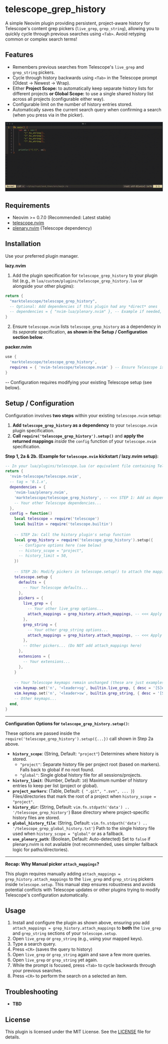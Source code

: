 # telescope_grep_history

A simple Neovim plugin providing persistent, project-aware history for Telescope's content grep pickers (`live_grep`, `grep_string`), allowing you to quickly cycle through previous searches using `<Tab>`. Avoid retyping common or complex search terms!

## Features

*   Remembers previous searches from Telescope's `live_grep` and `grep_string` pickers.
*   Cycle through history  backwards using `<Tab>` in the Telescope prompt (Oldest -> Newest -> Wrap).
*   Either **Project Scope:** to automatically keep separate history lists for different projects **or Global Scope:** to use a single shared history list across all projects (configurable either way).
*   Configurable limit on the number of history entries stored.
*   Automatically saves the current search query when confirming a search (when you press via <CR> in the picker).

![](tgh.gif)

## Requirements

*   Neovim >= 0.7.0 (Recommended: Latest stable)
*   [telescope.nvim](https://github.com/nvim-telescope/telescope.nvim)
*   [plenary.nvim](https://github.com/nvim-lua/plenary.nvim) (Telescope dependency)

## Installation

Use your preferred plugin manager.

**lazy.nvim**

1. Add the plugin specification for `telescope_grep_history` to your plugin list (e.g., in `lua/custom/plugins/telescope_grep_history.lua` or alongside your other plugins):

```lua
return {
  "marktelescope/telescope_grep_history",
  -- Optional: Add dependencies if this plugin had any *direct* ones
  -- dependencies = { "nvim-lua/plenary.nvim" }, -- Example if needed, but plenary is likely via telescope
}
```

2. Ensure `telescope.nvim` lists `telescope_grep_history` as a dependency in its *separate* specification, **as shown in the Setup / Configuration section below**.

**packer.nvim**

```lua
use {
  'marktelescope/telescope_grep_history',
  requires = { 'nvim-telescope/telescope.nvim' } -- Ensure Telescope is available
}
```

-- Configuration requires modifying your existing Telescope setup (see below).

## Setup / Configuration

Configuration involves **two steps** within your existing `telescope.nvim` setup:

1.  **Add `telescope_grep_history` as a dependency** to your `telescope.nvim` plugin specification.
2.  **Call `require('telescope_grep_history').setup()`** and **apply the returned mappings** *inside* the `config` function of your `telescope.nvim` specification.

**Step 1, 2a & 2b. (Example for `telescope.nvim` kickstart / lazy.nvim setup):**

```lua
-- In your lua/plugins/telescope.lua (or equivalent file containing Telescope setup)
return {
  'nvim-telescope/telescope.nvim',
  -- tag = '0.1.x',
  dependencies = {
    'nvim-lua/plenary.nvim',
    'marktelescope/telescope_grep_history', -- <<< STEP 1: Add as dependency
    -- Your other Telescope dependencies...
  },
  config = function()
    local telescope = require('telescope')
    local builtin = require('telescope.builtin')

    -- STEP 2a: Call the history plugin's setup function
    local grep_history = require('telescope_grep_history').setup({
      -- Configure options here (see below)
      -- history_scope = "project",
      -- history_limit = 50,
    })

    -- STEP 2b: Modify pickers in telescope.setup() to attach the mappings
    telescope.setup {
      defaults = {
        -- Your Telescope defaults...
      },
      pickers = {
        live_grep = {
          -- Your other live_grep options...
          attach_mappings = grep_history.attach_mappings, -- <<< Apply here
        },
        grep_string = {
          -- Your other grep_string options...
          attach_mappings = grep_history.attach_mappings, -- <<< Apply here
        },
        -- Other pickers... (Do NOT add attach_mappings here)
      },
      extensions = {
        -- Your extensions...
      },
    }

    -- Your Telescope keymaps remain unchanged (these are just examples of what you might have)
    vim.keymap.set('n', '<leader>sg', builtin.live_grep, { desc = '[S]earch [G]rep' })
    vim.keymap.set('n', '<leader>sw', builtin.grep_string, { desc = '[S]earch [W]ord' })
    -- Other keymaps...
  end,
}
```

---

**Configuration Options for `telescope_grep_history.setup()`:**

These options are passed inside the `require('telescope_grep_history').setup({...})` call shown in Step 2a above.

*   **`history_scope`**: (String, Default: `"project"`) Determines where history is stored.
    *   `"project"`: Separate history file per project root (based on markers). Falls back to global if no root found.
    *   `"global"`: Single global history file for all sessions/projects.
*   **`history_limit`**: (Number, Default: `10`) Maximum number of history entries to keep per list (project or global).
*   **`project_markers`**: (Table, Default: `{ ".git", ".svn", ... }`) Files/directories that mark the root of a project when `history_scope = "project"`.
*   **`history_dir`**: (String, Default: `vim.fn.stdpath('data') .. '/telescope_grep_history'`) Base directory where project-specific history files are stored.
*   **`global_history_file`**: (String, Default: `vim.fn.stdpath('data') .. '/telescope_grep_global_history.txt'`) Path to the single history file used when `history_scope = "global"` or as a fallback.
*   **`use_plenary_path`**: (Boolean, Default: Auto-detected) Set to `false` if plenary.nvim is not available (not recommended, uses simpler fallback logic for paths/directories).

---

**Recap: Why Manual picker `attach_mappings`?**

This plugin requires manually adding `attach_mappings = grep_history.attach_mappings` to the `live_grep` and `grep_string` pickers inside `telescope.setup`. This manual step ensures robustness and avoids potential conflicts with Telescope updates or other plugins trying to modify Telescope's configuration automatically.

## Usage

1.  Install and configure the plugin as shown above, ensuring you add `attach_mappings = grep_history.attach_mappings` to **both** the `live_grep` and `grep_string` sections of your `telescope.setup`.
2.  Open `live_grep` or `grep_string` (e.g., using your mapped keys).
3.  Type a search query.
4.  Press `<CR>` (saves the query to history)
5.  Open `live_grep` or `grep_string` again and save a few more queries.
6.  Open `live_grep` or `grep_string` yet again.
6.  While the prompt is focused, press `<Tab>` to cycle backwards through your previous searches.
7.  Press `<CR>` to perform the search on a selected an item.

## Troubleshooting

*   **TBD**

## License

This plugin is licensed under the MIT License. See the [LICENSE](LICENSE) file for details.
